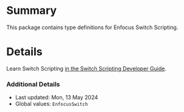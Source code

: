 # Summary
This package contains type definitions for Enfocus Switch Scripting.

# Details
Learn Switch Scripting [in the Switch Scripting Developer Guide](https://www.enfocus.com/en/support/manuals/switch-manuals).

### Additional Details
 * Last updated: Mon, 13 May 2024
 * Global values: `EnfocusSwitch`
